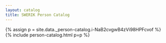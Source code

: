 ```yaml
---
layout: catalog
title: SWERIK Person Catalog
---
```

{% assign p = site.data._person-catalog.i-NaB2cvgwB4zVi98HPFcvof %}
{% include person-catalog.html p=p %}


